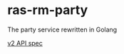 # ras-rm-party
The party service rewritten in Golang

[v2 API spec](https://onsdigital.github.io/ras-rm-party/)